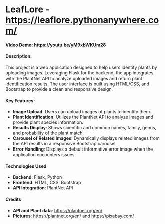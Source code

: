 # LeafLore - https://leaflore.pythonanywhere.com/
#### Video Demo:  https://youtu.be/yM9xbWKUm28


#### Description: 
This project is a web application designed to help users identify plants by uploading images. Leveraging Flask for the backend, the app integrates with the PlantNet API to analyze uploaded images and return plant identification results. The user interface is built using HTML/CSS, and Bootstrap to provide a clean and responsive design.


#### Key Features:
- **Image Upload**: Users can upload images of plants to identify them.
- **Plant Identification**: Utilizes the PlantNet API to analyze images and provide plant species information.
- **Results Display**: Shows scientific and common names, family, genus, and probability of the plant match.
- **Carousel of Related Images**: Dynamically displays related images from the API results in a responsive Bootstrap carousel.
- **Error Handling**: Displays a default informative error image when the application encounters issues.


#### Technologies Used

- **Backend**: Flask, Python
- **Frontend**: HTML, CSS, Bootstrap
- **API Integration**: PlantNet API


#### Credits
- **API and Plant data**: https://plantnet.org/en/
- **Pictures**: https://plantnet.org/en/ and https://pixabay.com/